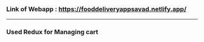 ### Link of Webapp : https://fooddeliveryappsavad.netlify.app/

----------------------------------------------------------------------

### Used Redux for Managing cart
